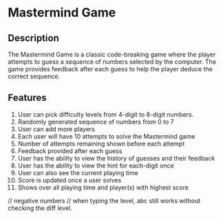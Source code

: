 # Mastermind Game

## Description

The Mastermind Game is a classic code-breaking game where the player attempts to guess a sequence of numbers selected by the computer. The game provides feedback after each guess to help the player deduce the correct sequence.

## Features

1. User can pick difficulty levels from 4-digit to 8-digit numbers.
2. Randomly generated sequence of numbers from 0 to 7
3. User can add more players
4. Each user will have 10 attempts to solve the Mastermind game
5. Number of attempts remaining shown before each attempt
6. Feedback provided after each guess
7. User has the ability to view the history of guesses and their feedback
8. User has the ability to view the hint for each-digit once
9. User can also see the current playing time
10. Score is updated once a user solves
11. Shows over all playing time and player(s) with highest score

// negative numbers
// when typing the level, abc still works without checking the diff level.

